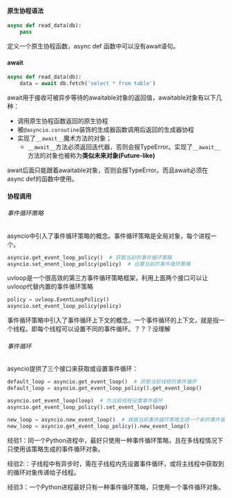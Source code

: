 #### 原生协程语法
```python
async def read_data(db):
    pass
```
定义一个原生协程函数，async def 函数中可以没有await语句。

#### await
```python
async def read_data(db):
    data = await db.fetch('select * from table')
```
await用于接收可被异步等待的awaitable对象的返回值，awaitable对象有以下几种：
- 调用原生协程函数返回的原生协程
- 被`@asyncio.coroutine`装饰的生成器函数调用后返回的生成器协程
- 实现了`__await__`魔术方法的对象；
    - `__await__`方法必须返回迭代器，否则会报TypeError。实现了`__await__`方法的对象也被称为**类似未来对象(Future-like)**

await后面只能跟着awaitable对象，否则会报TypeError。而且await必须在async def的函数中使用。

#### 协程调用
###### 事件循环策略
asyncio中引入了事件循环策略的概念。事件循环策略是全局对象，每个进程一个。
```python
asyncio.get_event_loop_policy()  # 获取当前的事件循环策略
asyncio.set_enent_loop_policy(policy)  # 设置当前的事件循环策略
```
uvloop是一个很高效的第三方事件循环策略框架，利用上面两个接口可以让uvloop代替内置的事件循环策略
```python
policy = uvloop.EventLoopPolicy()
asyncio.set_event_loop_policy(policy)
```
事件循环策略中引入了事件循环上下文的概念。一个事件循环的上下文，就是指一个线程。即每个线程可以设置不同的事件循环。？？？没理解
###### 事件循环
asyncio提供了三个接口来获取或设置事件循环：
```python
default_loop = asyncio.get_event_loop()  # 获取当前线程的事件循环
default_loop = asyncio.get_event_loop_policy().get_event_loop()

asyncio.set_event_loop(loop)  # 为当前线程设置事件循环
asyncio.get_event_loop_policy().set_event_loop(loop)

new_loop = asyncio.new_event_loop()  # 根据当前事件循环策略生成一个新的事件循环
new_loop = asyncio.get_event_loop_policy().new_event_loop()
```
经验1：同一个Python进程中，最好只使用一种事件循环策略，且在多线程情况下只使用该策略生成的事件循环对象。

经验2:：子线程中有异步时，需在子线程内先设置事件循环，或将主线程中获取到的循环对象传递给子线程。

经验3：一个Python进程最好只有一种事件循环策略，只使用一个事件循环对象。

